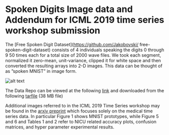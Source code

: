 # Spoken Digits Image data and Addendum for ICML 2019 time series workshop submission

The [Free Spoken Digit Dataset](https://github.com/Jakobovski/ free-spoken-digit-dataset) consists of 4 individuals speaking the digits 0 through 9 50 times each for a total size of 2000 wave files.  We took each segment, normalized it zero-mean, unit-variance, clipped it for white space and then converted the resulting arrays into 2-D images.  This data can be thought of as ”spoken MNIST” in image form. 

![alt text](http://www.diegoolano.com/files/spoken_digits_speakers.png "3 digits spoken by 4 speakers")


The Data Repo can be viewed at the following [link](https://docs.google.com/spreadsheets/d/1m2h_vaApQZI6xDPLWw6rPJ9TEW8tV72-r9-bwWz9vdM/edit?usp=sharing) and downloaded from the following [tarfile](http://www.diegoolano.com/files/spokev3cropped.tar.gz) (38 MB file)

Additional images referred to in the ICML 2019 Time Series workshop may be found in the [arxiv preprint](https://arxiv.org/abs/1904.08935) which focuses solely on the medical time series data.  In particular Figure 1 shows MNIST prototypes, while Figure 5 and 6 and Tables 1 and 2 refer to NICU related accuracy plots, confusion matrices, and hyper parameter experimental results. 
